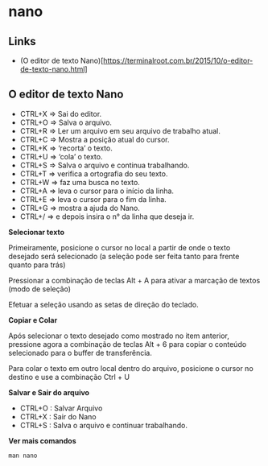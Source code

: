 # nano

## Links

+ (O editor de texto Nano)[https://terminalroot.com.br/2015/10/o-editor-de-texto-nano.html]

## O editor de texto Nano

+ CTRL+X => Sai do editor.
+ CTRL+O => Salva o arquivo.
+ CTRL+R => Ler um arquivo em seu arquivo de trabalho atual.
+ CTRL+C => Mostra a posição atual do cursor.
+ CTRL+K => ‘recorta’ o texto.
+ CTRL+U => ‘cola’ o texto.
+ CTRL+S => Salva o arquivo e continua trabalhando.
+ CTRL+T => verifica a ortografia do seu texto.
+ CTRL+W => faz uma busca no texto.
+ CTRL+A => leva o cursor para o início da linha.
+ CTRL+E => leva o cursor para o fim da linha.
+ CTRL+G => mostra a ajuda do Nano.
+ CTRL+/ => e depois insira o n° da linha que deseja ir.

**Selecionar texto**

Primeiramente, posicione o cursor no local a partir de onde o texto desejado será selecionado (a seleção pode ser feita tanto para frente quanto para trás)

Pressionar a combinação de teclas Alt + A para ativar a marcação de textos (modo de seleção)

Efetuar a seleção usando as setas de direção do teclado.

**Copiar e Colar**

Após selecionar o texto desejado como mostrado no item anterior, pressione agora a combinação de teclas Alt + 6 para copiar o conteúdo selecionado para o buffer de transferência.

Para colar o texto em outro local dentro do arquivo, posicione o cursor no destino e use a combinação Ctrl + U

**Salvar e Sair do arquivo**

+ CTRL+O : Salvar Arquivo
+ CTRL+X : Sair do Nano
+ CTRL+S : Salva o arquivo e continuar trabalhando.

**Ver mais comandos**

````
man nano
````


